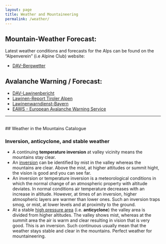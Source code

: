 ```yaml
---
layout: page
title: Weather and Mountaineering
permalink: /weather/
---
```

## Mountain-Weather Forecast:
Latest weather conditions and forecasts for the Alps can be found on the “Alpenverein” (i.e Alpine Club) website:
- [DAV-Bergwetter](https://www.alpenverein.de/DAV-Services/Bergwetter/Alpen)


## Avalanche Warning / Forecast:
- [DAV-Lawinenbericht](https://www.alpenverein.de/DAV-Services/Lawinen-Lage/)
- [Lawinen-Report Tiroler Alpen](https://lawinen.report/bulletin/latest)
- [Lawinenwarndienst-Bayern](https://www.lawinenwarndienst-bayern.de/res/start_sommer.php)
- [EAWS - European Avalanche Warning Service](https://www.avalanches.org)


---
<br>
## Weather in the Mountains Catalogue

### Inversion, anticyclone, and stable weather
- A continuing **temperature inversion** at valley vicinity means the mountains stay clear.
- An [inversion](https://en.wikipedia.org/wiki/Inversion_(meteorology)) can be identified by mist in the valley whereas the mountains are clear. Above the mist, at higher attitudes or summit hight, the vision is good and you can see far.
- An inversion or temperature inversion is a meteorological conditions in which the normal change of an atmospheric property with altitude deviates. In normal conditions air temperature decreases with an increase in altitude. However, at times of an inversion, higher atmospheric layers are warmer than lower ones. Such an inversion traps smog, or mist, at lower levels and at proximity to the ground.
- At a stable [high pressure area](https://en.wikipedia.org/wiki/Anticyclone) (i.e. **anticyclone**) the valley area is divided from higher altitudes. The valley shows mist, whereas at the summit area the air is warm and clear resulting in vision that is very good. This is an inversion. Such continuous usually mean that the weather stays stable and clear in the mountains. Perfect weather for mountaineering.
